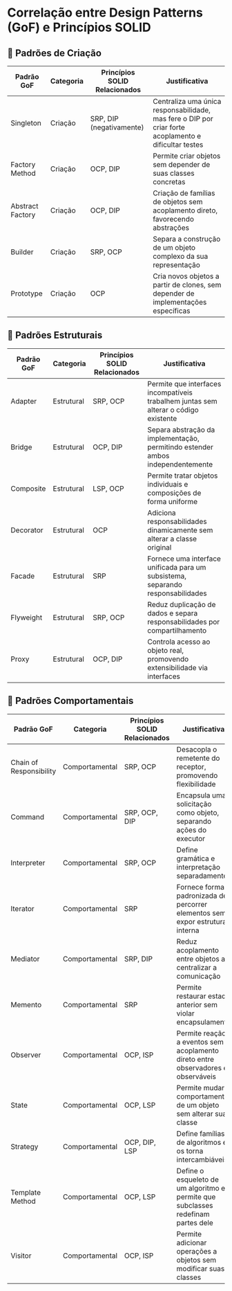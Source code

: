 
# Correlação entre Design Patterns (GoF) e Princípios SOLID

## 🧱 Padrões de Criação

| **Padrão GoF**       | Categoria     | Princípios SOLID Relacionados     | Justificativa |
|----------------------|---------------|-----------------------------------|---------------|
| Singleton            | Criação    | SRP, DIP (negativamente)          | Centraliza uma única responsabilidade, mas fere o DIP por criar forte acoplamento e dificultar testes |
| Factory Method       | Criação    | OCP, DIP                          | Permite criar objetos sem depender de suas classes concretas |
| Abstract Factory     | Criação    | OCP, DIP                          | Criação de famílias de objetos sem acoplamento direto, favorecendo abstrações |
| Builder              | Criação    | SRP, OCP                          | Separa a construção de um objeto complexo da sua representação |
| Prototype            | Criação    | OCP                               | Cria novos objetos a partir de clones, sem depender de implementações específicas |

## 🧱 Padrões Estruturais

| **Padrão GoF**       | Categoria     | Princípios SOLID Relacionados     | Justificativa |
|----------------------|---------------|-----------------------------------|---------------|
| Adapter              | Estrutural    | SRP, OCP                          | Permite que interfaces incompatíveis trabalhem juntas sem alterar o código existente |
| Bridge               | Estrutural    | OCP, DIP                          | Separa abstração da implementação, permitindo estender ambos independentemente |
| Composite            | Estrutural    | LSP, OCP                          | Permite tratar objetos individuais e composições de forma uniforme |
| Decorator            | Estrutural    | OCP                               | Adiciona responsabilidades dinamicamente sem alterar a classe original |
| Facade               | Estrutural    | SRP                               | Fornece uma interface unificada para um subsistema, separando responsabilidades |
| Flyweight            | Estrutural    | SRP, OCP                          | Reduz duplicação de dados e separa responsabilidades por compartilhamento |
| Proxy                | Estrutural    | OCP, DIP                          | Controla acesso ao objeto real, promovendo extensibilidade via interfaces |

## 🧱 Padrões Comportamentais

| **Padrão GoF**       | Categoria     | Princípios SOLID Relacionados     | Justificativa |
|----------------------|---------------|-----------------------------------|---------------|
| Chain of Responsibility | Comportamental | SRP, OCP                       | Desacopla o remetente do receptor, promovendo flexibilidade |
| Command              | Comportamental | SRP, OCP, DIP                     | Encapsula uma solicitação como objeto, separando ações do executor |
| Interpreter          | Comportamental | SRP, OCP                          | Define gramática e interpretação separadamente |
| Iterator             | Comportamental | SRP                               | Fornece forma padronizada de percorrer elementos sem expor estrutura interna |
| Mediator             | Comportamental | SRP, DIP                          | Reduz acoplamento entre objetos ao centralizar a comunicação |
| Memento              | Comportamental | SRP                               | Permite restaurar estado anterior sem violar encapsulamento |
| Observer             | Comportamental | OCP, ISP                          | Permite reação a eventos sem acoplamento direto entre observadores e observáveis |
| State                | Comportamental | OCP, LSP                          | Permite mudar o comportamento de um objeto sem alterar sua classe |
| Strategy             | Comportamental | OCP, DIP, LSP                     | Define famílias de algoritmos e os torna intercambiáveis |
| Template Method      | Comportamental | OCP, LSP                          | Define o esqueleto de um algoritmo e permite que subclasses redefinam partes dele |
| Visitor              | Comportamental | OCP, ISP                          | Permite adicionar operações a objetos sem modificar suas classes |
